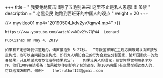 +++
title = " 我要绝地反击!!!除了五毛别进来!!这里不止是私人恩怨!!!!! 18禁 "
description = "  老黑公民 跑路到西班牙的中国人的观点  "
weight = 20
+++


{{< myvideo01 mp4="20190504_kdv2yv7qpw4.mp4" >}}

    https://www.youtube.com/watch?v=kDv2Yv7QPW4  Leonard

    Published on May 4, 2019

    如果有五毛想听我讲道理的，请直接拖到 5:27秒。  “背叛国家罪在主观方面既可以由直接故意构成，也可以由间接故意构成，即行为人明知自己的行为会发生分裂国家、破坏国家统一的危害结果，并且希望或者放任这种结果发生”。   如果这类人的言论，被台湾绿营利用拿来炒作，他们100%被请喝茶！如果被炒作到影响了台湾选举，那100%完蛋!有意愿举报这类人的，可以给我发邮件。谢谢~    thetruthof123@gmail.com

